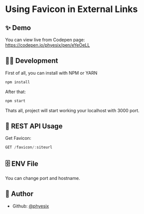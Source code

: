 # Using Favicon in External Links

## ✨ Demo

You can view live from Codepen page: https://codepen.io/phyesix/pen/eYeOeLL

## 👨‍💻 Development

First of all, you can install with NPM or YARN

```js
npm install
```

After that:

```js
npm start
```

Thats all, project will start working your localhost with 3000 port.

## 🚀 REST API Usage

Get Favicon:
```js
GET /favicon/:siteurl
```

## 🗄️ ENV File

You can change port and hostname.

## 👦 Author

- Github: [@phyesix](https://github.com/phyesix)

